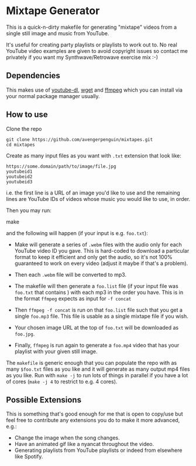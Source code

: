 # Mixtape Generator

This is a quick-n-dirty makefile for generating "mixtape" videos from a single
still image and music from YouTube.

It's useful for creating party playlists or playlists to work out to. No real
YouTube video examples are given to avoid copyright issues so contact me
privately if you want my Synthwave/Retrowave exercise mix :-)

## Dependencies

This makes use of [youtube-dl](https://youtube-dl.org/),
[wget](https://www.gnu.org/software/wget/) and [ffmpeg](https://www.ffmpeg.org/)
which you can install via your normal package manager usually.

## How to use

Clone the repo

    git clone https://github.com/avengerpenguin/mixtapes.git
    cd mixtapes

Create as many input files as you want with `.txt` extension that look like:

```
https://some.domain/path/to/image/file.jpg
youtubeid1
youtubeid2
youtubeid3
```

i.e. the first line is a URL of an image you'd like to use and the remaining
lines are YouTube IDs of videos whose music you would like to use, in order.

Then you may run:

make

and the following will happen (if your input is e.g. `foo.txt`):

- Make will generate a series of `.webm` files with the audio only for each
  YouTube video ID you gave. This is hard-coded to download a particular format
  to keep it efficient and only get the audio, so it's not 100% guaranteed to
  work on every video (adjust it maybe if that's a problem).

- Then each `.webm` file will be converted to mp3.

- The makefile will then generate a `foo.list` file (if your input file was
  `foo.txt` that contains ) with each mp3 in the order you have. This is in
  the format `ffmpeg` expects as input for `-f concat`

- Then `ffmpeg -f concat` is run on that `foo.list` file such that you get a
  single `foo.mp3` file. This file is usable as a single mixtape file if you
  wish.

- Your chosen image URL at the top of `foo.txt` will be downloaded as `foo.jpg`.

- Finally, `ffmpeg` is run again to generate a `foo.mp4` video that has your
  playlist with your given still image.

The `makefile` is generic enough that you can populate the repo with as many
`$foo.txt` files as you like and it will generate as many output mp4 files
as you like. Run with `make -j` to run lots of things in parallel if you have a
lot of cores (`make -j 4` to restrict to e.g. 4 cores).

## Possible Extensions

This is something that's good enough for me that is open to copy/use but feel
free to contribute any extensions you do to make it more advanced, e.g.:

- Change the image when the song changes.
- Have an animated gif like a nyancat throughout the video.
- Generating playlists from YouTube playlists or indeed from elsewhere like
  Spotify.
